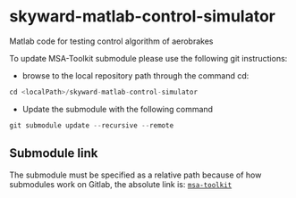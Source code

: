 # skyward-matlab-control-simulator

Matlab code for testing control algorithm of aerobrakes

To update MSA-Toolkit submodule please use the following git instructions:

-   browse to the local repository path through the command cd:

```python
cd <localPath>/skyward-matlab-control-simulator
```

-   Update the submodule with the following command

```python
git submodule update --recursive --remote
```

## Submodule link

The submodule must be specified as a relative path because of how submodules work on Gitlab, the absolute link is: [`msa-toolkit`](https://git.skywarder.eu/afd/msa/msa-toolkit)

